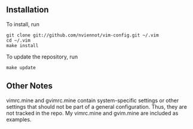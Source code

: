 Installation
------------

To install, run

    git clone git://github.com/nviennot/vim-config.git ~/.vim
    cd ~/.vim
    make install

To update the repository, run

    make update

Other Notes
------------

vimrc.mine and gvimrc.mine contain system-specific settings or other settings
that should not be part of a general configuration. Thus, they are not tracked
in the repo. My vimrc.mine and gvim.mine are included as examples.
